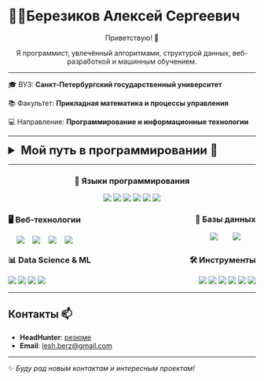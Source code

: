 # 👨‍💻Березиков Алексей Сергеевич

<p align = "center"> Приветствую! 👋 </p>
<p align = "center"> Я программист, увлечённый алгоритмами, структурой данных, веб-разработкой и машинным обучением.  </p>

---
<p> 

🎓 ВУЗ: **Санкт-Петербургский государственный университет**  

</p>

<p> 

📚 Факультет: **Прикладная математика и процессы управления**

</p>

<p> 

💻 Направление: **Программирование и информационные технологии**

</p>





---

<details>
<summary style = "font-size: 24px; font-weight: bold;  ">
   Мой путь в программировании 🚀
</summary>



1. [Школьные годы](#school-id)
2. [Университет](#university-id)
    - [🏆 Основы программирования (C++) ](#op-id)
    - [🎮 Первая игра на Unity (C#)](#unity-id)
    - [📱 Дисциплина "языки программирования"](#mobile-language-id)
    - [📊 Анализ российских акций (Python)](#moex-id)
    - [📉 Вычислительная математика (Python)](#comp-math-id)
    - [🤖 Машинное обучение (Python)](#ml-id)
    - [🏛 Базы данных](#db-id)
    - [⚙ Учебная практика (Rust)](#execution-id)
    - [📜 Web-программирование (Vue + TS)](#web-id)
    - [💳 Credit-Calculator (React + TS)](#credit-id)
    - [📋 Tracker-Lite (React + TS)](#tracker-id)
    - [🔒 Программная инженерия кибериммунных систем (Python)](#cyber-id)
    - [🌐 Теория конечных графов и её приложения (React + TS)](#graph-id)
    - [🔧 Моделирование информационных процессов (Python)](#pendulum-id) 

### <h3  id = "school-id"> 🔹Школьные годы</h3> 
- **7 класс**: Первые шаги в программировании на языке **Кумир** (алгоритмы управления роботом).
- **8 класс**: Начал писать консольные приложения на **C#**.
- **9 класс**: Изучение **Pascal**.
- **10 класс**: Освоил **HTML, CSS, JS**, создал первые сайты.
- **11 класс**: Подготовка к ЕГЭ по информатике, программирование на **Python**.

### <h3 id = "university-id">🔹 Университет</h3>
#### <h4 id = "op-id">🏆 Основы программирования (C++) </h4>
Проекты:
- **BigInteger** – длинная арифметика
- **PostMachine** – симулятор машины Поста
- **Compress (Archiver)** – алгоритм компрессии данных
- **Matrix Lab** – работа с матрицами
- **AA-Tree, Priority Queue, Minimum Spanning Tree** – структуры данных
- и другие
- 📌 [Ссылка на проекты](https://github.com/LeshBerz/AMCP-PIT-Homework)


####  <h4 id = "unity-id">🎮 Первая игра на Unity (C#)</h4>
**JumpOn** – аркадная игра:
- Игрок управляет **Джентльменом-Лимоном**.
- Генерация платформ осуществляется динамически.
- Подсчёт очков за успешные прыжки.
- 📌 [Ссылка на проект](https://github.com/LeshBerz/JumpOn)

####  <h4 id = "mobile-language-id">📱 Дисциплина "языки программирования"</h4>
На данной дисциплине мы изучали различные языки программирования и их применение для решения различных задач и проектов. В процессе обучения мы также готовили доклады по выбранным темам.
Доклад: **Языки программирования для мобильной разработки** – анализ инструментов для кроссплатформенной и нативной разработки.

####  <h4 id = "moex-id">📊 Анализ российских акций (Python)h4>
- Работа с **API MOEX**.
- Обработка биржевых данных (**requests, pandas**).
- Методы анализа акций (P/E Ratio, дивиденды и т. д.).
- Визуализация данных **matplotlib**.
- 📌 [Ссылка на проект](https://github.com/LeshBerz/stock_exchange_analytics)

#### <h4 id = "comp-math-id"> 📉 Вычислительная математика </h4>
Проекты:
- **LU/QR-разложения**
- **Методы Ньютона** для нелинейных уравнений
- **Численное интегрирование** (GQF, SQF)
- **Оптимизация шагов интегрирования**
- 📌 [Ссылка на проекты](https://github.com/LeshBerz/Computational-mathematics)

####  <h4 id = "ml-id">🤖 Машинное обучение</h4>
- **Регрессия, классификация, градиентный бустинг (LightGBM, XGBoost, Catboost)**
- **Кластеризация, PCA, t-SNE, UMAP**
- **Методы отбора признаков и визуализация данных**

####  <h4 id = "db-id">🏛 Базы данных </h4>
- **SQL, PostgreSQL (DBeaver)**
- **XQuery и работа с XML (BaseX)**

####  <h4 id = "execution-id">⚙ Учебная практика (Rust) </h4>
Проект: **Программный симулятор исполнения заявок на биржевых площадках**
- Позиция: **Системный аналитик**
- Инструменты: **PlantUML, Miro, GitHub**
- Написан **отчёт на 30+ страниц**
- Взаимодействие с заказчиком: **Центр аналитики динамических процессов СПбГУ**
- 📌 [Ссылка на реестр клинической практики СПбГУ](https://citec.spb.ru/projects/exchange-simulator-autumn2024#team)
- 📌 [Ссылка на проект](https://github.com/LeshBerz/execution)
- 📌 [Ссылка на отчёт](https://disk.yandex.ru/i/0_nYaAjitT2hsQ)

####  <h4 id = "web-id">📜 Web-программирование </h4>
Проект: **Trudion** – веб-приложение для поиска единомышленников
- Позиция: **frontend, system analyst, project manager** 
- Инструменты: **PlantUML, Miro, GitHub**
- Frontend: **Vue.js, TypeScript, HTML, CSS**
- Backend: **Golang, Gin**
- СУБД: **PostgreSQL**
- 📌 [Ссылка на проект](https://github.com/LeshBerz/Trudion)

#### <h4 id = "credit-id">💳 Credit-Calculator</h4>
Личный проект: **Веб-приложение для оценки кредитов с нечёткой логикой**
- Позиция: **Frontend-разработчик**
- Инструменты: **React, TypeScript, Material-UI, Recharts, Jest, Vite, Git**
- Функционал: алгоритм Мамдани, адаптивный интерфейс, графики зависимости
- Документация: **LaTeX-отчёт (40+ страниц), README.md, презентация**
- 📌 [Ссылка на проект](https://github.com/LeshBerz/Credit-Calculator)

#### <h4 id = "tracker-id">📋 Tracker-Lite</h4>
Личный проект: **Система управления проектами**
- Позиция: **frontend**
- Инструменты: **Node.js, React, TypeScript, Material-UI, Redux Toolkit, Docker, Nginx**
- Функционал: управление задачами, drag-and-drop доски, фильтрация задач
- 📌 [Ссылка на проект](https://github.com/LeshBerz/Avito-Tracker-Lite)

#### <h4 id = "cyber-id">🔒 Программная инженерия кибериммунных систем</h4>
Командный проект: **Доработка (добавлен новый модуль с электронной подписью) платформы для автономных транспортных систем**
- Позиция: **Разработчик системы кибериммунной автономии, system analyst, project manager**
- Инструменты: **Python 3.12, cryptography, pytest, LaTeX, PlantUML, MQTT**
- Функционал: RSA-криптография, многопроцессная архитектура, тесты (100% покрытие)
- Документация: **LaTeX ТСС, презентация**
- 📌 [Ссылка на проект](https://github.com/dav1dvorobev/cyberimmune-autonomy--chvt-preview)

#### <h4 id = "graph-id">🌐 Теория конечных графов и её приложения</h4>
Командный проект: **Веб-приложение для анализа и визуализации графов**
- Позиция: **frontend, system analyst, project manager**
- Инструменты: **React, TypeScript, MUI, Chart.js, Recharts, file-saver, web-workers**
- Функционал: загрузка графов, анализ (свойства, расстояния, кластеризация), экспорт в CSV
- 📌 [Ссылка на проект](https://github.com/LeshBerz/Graph-Theory-project)

#### <h4 id = "pendulum-id">🔧 Моделирование информационных процессов</h4>
Личный проект: **Стабилизация инвертированного маятника с LQR**
- Инструменты: **Python, PyBullet, NumPy, Matplotlib, control**
- Функционал: LQR-регулятор, симуляция в PyBullet, визуализация угла и момента
- Документация: **Графики, юнит-тесты, README.md**
- 📌 [Ссылка на проект](https://github.com/LeshBerz/mip-pendulum-stabilization)

</details>


---

<div align = "center">
    <h3 id = "skill-language-id">👅 Языки программирования</h3>
    <div>
        <a> <img src = "https://img.shields.io/badge/-C%23-239120?style=flat&logo=c-sharp&logoColor=white" /></a>
        <a> <img src = "https://img.shields.io/badge/-C++-00599C?style=flat&logo=c%2B%2B&logoColor=white" /></a>
        <a> <img src = "https://img.shields.io/badge/-Python-3776AB?style=flat&logo=python&logoColor=white" /></a>
        <a> <img src = "https://img.shields.io/badge/JavaScript-F7DF1E?style=flat&logo=javascript&logoColor=black" /></a>
        <a> <img src = "https://img.shields.io/badge/-TypeScript-3178C6?style=flat&logo=typescript&logoColor=white" /></a>
        <a> <img src = "https://img.shields.io/badge/-Rust-000000?style=flat&logo=rust&logoColor=white"/></a>
    </div>
</div>


<div style = "display: flex; justify-content: space-between">
    <div align = "left">
        <h3 id = "skill-web-id">🖥️ Веб-технологии</h3>
        <div style = "display: flex; justify-content: space-evenly">
            <a> <img src = "https://img.shields.io/badge/-Vue.js-4FC08D?style=flat&logo=vue.js&logoColor=white" /></a>
            <a> <img src = "https://img.shields.io/badge/-HTML-E34F26?style=flat&logo=html5&logoColor=white" /></a>
            <a> <img src = "https://img.shields.io/badge/-CSS-1572B6?style=flat&logo=css3&logoColor=white" /></a>
            <a> <img src = "https://img.shields.io/badge/-ReactJs-61DAFB?style=flat&logo=react&logoColor=white" /></a>
        </div>
    </div>
    <div align = "right">
        <h3 id = "skill-db-id">💾 Базы данных</h3>
        <div style = "display: flex; justify-content: space-evenly">
            <a> <img src = "https://img.shields.io/badge/-PostgreSQL-336791?style=flat&logo=postgresql&logoColor=white" /></a>
            <a> <img src = "https://img.shields.io/badge/-BaseX-336791?style=flat&logo=xml&logoColor=white" /></a>
        </div>
    </div>
</div>

<div style = "display: flex; justify-content: space-between;">
    <div align = "left">
        <h3 id = "skill-ds-ml-id">📊 Data Science & ML</h3>
        <div >
            <a > <img src = "https://img.shields.io/badge/-NumPy-013243?style=flat&logo=numpy&logoColor=white" /></a>
            <a > <img src = "https://img.shields.io/badge/-Pandas-150458?style=flat&logo=pandas&logoColor=white" /></a>
            <a > <img src = "https://img.shields.io/badge/-Matplotlib-11557C?style=flat&logo=python&logoColor=white" /></a>
            <a > <img src = "https://img.shields.io/badge/-XGBoost-FF6600?style=flat&logo=xgboost&logoColor=white" /></a>
        </div>
    </div>
    <div align = "right">
        <h3 id = "skill-tools-id" >🛠 Инструменты</h3>
        <div>
            <a> <img src = "https://img.shields.io/badge/-GitHub-181717?style=flat&logo=github&logoColor=white" /></a>
            <a> <img src = "https://img.shields.io/badge/-DBeaver-0078D4?style=flat&logo=databricks&logoColor=white" /></a>
            <a> <img src = "https://img.shields.io/badge/-Unity-000000?style=flat&logo=unity&logoColor=white" /></a>
            <a> <img src = "https://img.shields.io/badge/-PlantUML-5C4EE5?style=flat&logo=uml&logoColor=white" /></a>
            <a> <img src = "https://img.shields.io/badge/-Miro-FFD02F?style=flat&logo=miro&logoColor=black" /></a>
            <a> <img src = "https://img.shields.io/badge/-Docker-2496ED?style=flat&logo=docker&logoColor=white" /></a>
        </div>
    </div>
</div>

---

<h2 id = "contacts-id">Контакты 📫</h2>

- **HeadHunter**: [резюме](https://spb.hh.ru/resume/e56eeea9ff0e91203d0039ed1f467462424c37)
- **Email**: lesh.berz@gmail.com

---

✨ *Буду рад новым контактам и интересным проектам!*

